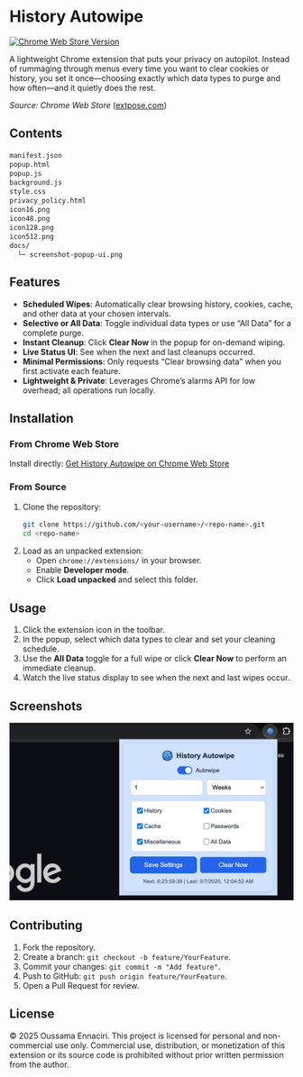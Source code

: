 # History Autowipe

[![Chrome Web Store Version](https://img.shields.io/chrome-web-store/v/gbljafgbpbbaciooamjdcpihokdgehee?label=Chrome%20Web%20Store)](https://chromewebstore.google.com/detail/history-autowipe/gbljafgbpbbaciooamjdcpihokdgehee)

A lightweight Chrome extension that puts your privacy on autopilot. Instead of rummaging through menus every time you want to clear cookies or history, you set it once—choosing exactly which data types to purge and how often—and it quietly does the rest.

*Source: Chrome Web Store* ([extpose.com](https://extpose.com/ext/gbljafgbpbbaciooamjdcpihokdgehee?utm_source=chatgpt.com))

## Contents

```
manifest.json
popup.html
popup.js
background.js
style.css
privacy_policy.html
icon16.png
icon48.png
icon128.png
icon512.png
docs/
  └─ screenshot-popup-ui.png
```

## Features

- **Scheduled Wipes**: Automatically clear browsing history, cookies, cache, and other data at your chosen intervals.
- **Selective or All Data**: Toggle individual data types or use “All Data” for a complete purge.
- **Instant Cleanup**: Click **Clear Now** in the popup for on-demand wiping.
- **Live Status UI**: See when the next and last cleanups occurred.
- **Minimal Permissions**: Only requests “Clear browsing data” when you first activate each feature.
- **Lightweight & Private**: Leverages Chrome’s alarms API for low overhead; all operations run locally.

## Installation

### From Chrome Web Store

Install directly:
[Get History Autowipe on Chrome Web Store](https://chromewebstore.google.com/detail/history-autowipe/gbljafgbpbbaciooamjdcpihokdgehee)

### From Source

1. Clone the repository:
   ```bash
   git clone https://github.com/<your-username>/<repo-name>.git
   cd <repo-name>
   ```
2. Load as an unpacked extension:
   - Open `chrome://extensions/` in your browser.
   - Enable **Developer mode**.
   - Click **Load unpacked** and select this folder.

## Usage

1. Click the extension icon in the toolbar.
2. In the popup, select which data types to clear and set your cleaning schedule.
3. Use the **All Data** toggle for a full wipe or click **Clear Now** to perform an immediate cleanup.
4. Watch the live status display to see when the next and last wipes occur.

## Screenshots

![Popup UI](screenshot-popup-ui.png)

## Contributing

1. Fork the repository.
2. Create a branch: `git checkout -b feature/YourFeature`.
3. Commit your changes: `git commit -m "Add feature"`.
4. Push to GitHub: `git push origin feature/YourFeature`.
5. Open a Pull Request for review.

## License

© 2025 Oussama Ennaciri. This project is licensed for personal and non-commercial use only. Commercial use, distribution, or monetization of this extension or its source code is prohibited without prior written permission from the author.
